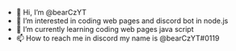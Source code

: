 - 👋 Hi, I’m @bearCzYT
- 👀 I’m interested in coding web pages and discord bot in node.js
- 🌱 I’m currently learning coding web pages java script
- 📫 How to reach me in discord my name is @bearCzYT#0119

<!---
bearCzYT/bearCzYT is a ✨ special ✨ repository because its `README.md` (this file) appears on your GitHub profile.
You can click the Preview link to take a look at your changes.
--->
